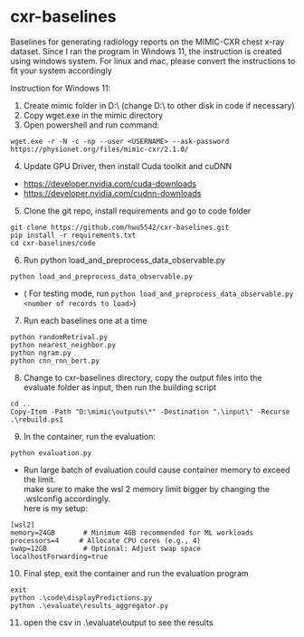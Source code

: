 # cxr-baselines
Baselines for generating radiology reports on the MIMIC-CXR chest x-ray dataset.
Since I ran the program in Windows 11, the instruction is created using windows system.
For linux and mac, please convert the instructions to fit your system accordingly

Instruction for Windows 11:<br/>
1. Create mimic folder in D:\ (change D:\ to other disk in code if necessary) <br/>
2. Copy wget.exe in the mimic directory<br/>
3. Open powershell and run command:
```
wget.exe -r -N -c -np --user <USERNAME> --ask-password https://physionet.org/files/mimic-cxr/2.1.0/
```
4. Update GPU Driver, then install Cuda toolkit and cuDNN <br/>
- https://developer.nvidia.com/cuda-downloads <br/>
- https://developer.nvidia.com/cudnn-downloads <br/>
5. Clone the git repo, install requirements and go to code folder <br/>
```
git clone https://github.com/hwu5542/cxr-baselines.git
pip install -r requirements.txt
cd cxr-baselines/code
```
6. Run python load_and_preprocess_data_observable.py<br/>
```
python load_and_preprocess_data_observable.py
```
- ( For testing mode, run ```python load_and_preprocess_data_observable.py <number of records to load>```)<br/>
7. Run each baselines one at a time
```
python randomRetrival.py
python nearest_neighbor.py
python ngram.py
python cnn_rnn_bert.py
```
8. Change to cxr-baselines directory, copy the output files into the evaluate folder as input, then run the building script
```
cd ..
Copy-Item -Path "D:\mimic\outputs\*" -Destination ".\input\" -Recurse
.\rebuild.ps1
```  
9. In the container, run the evaluation:
```
python evaluation.py
```
- Run large batch of evaluation could cause container memory to exceed the limit.\
make sure to make the wsl 2 memory limit bigger by changing the .wslconfig accordingly.\
here is my setup:
```
[wsl2]
memory=24GB       # Minimum 4GB recommended for ML workloads
processors=4     # Allocate CPU cores (e.g., 4)
swap=12GB         # Optional: Adjust swap space
localhostForwarding=true
```
10. Final step, exit the container and run the evaluation program
```
exit
python .\code\displayPredictions.py
python .\evaluate\results_aggregator.py
```
11. open the csv in .\evaluate\output to see the results
